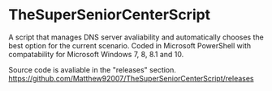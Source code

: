 # TheSuperSeniorCenterScript
A script that manages DNS server avaliability and automatically chooses the best option for the current scenario.
Coded in Microsoft PowerShell with compatability for Microsoft Windows 7, 8, 8.1 and 10.

Source code is avaliable in the "releases" section.
https://github.com/Matthew92007/TheSuperSeniorCenterScript/releases
